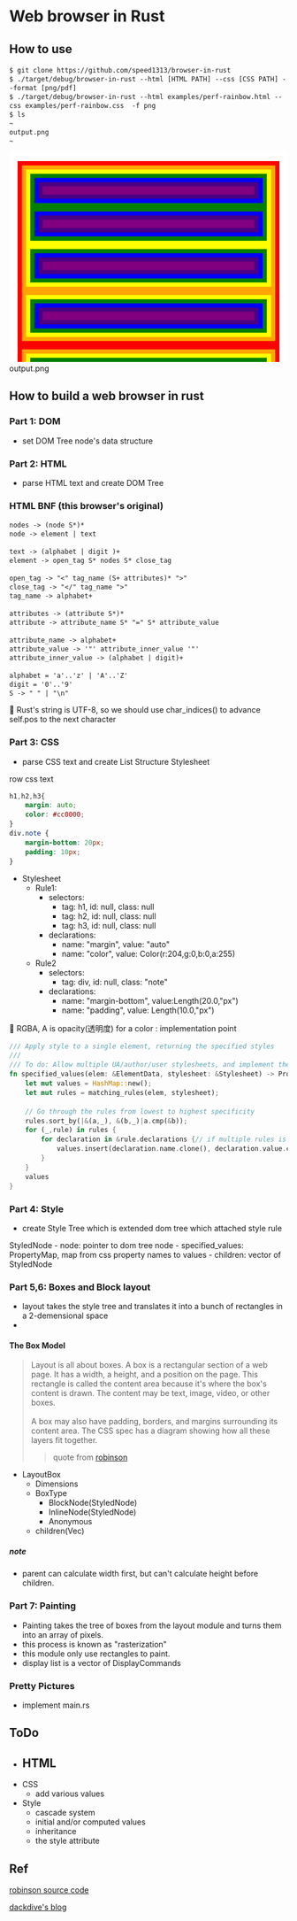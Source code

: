 # Web browser in Rust

## How to use
```
$ git clone https://github.com/speed1313/browser-in-rust
$ ./target/debug/browser-in-rust --html [HTML PATH] --css [CSS PATH] --format [png/pdf]
$ ./target/debug/browser-in-rust --html examples/perf-rainbow.html --css examples/perf-rainbow.css  -f png
$ ls
~
output.png
~
```
![image](output.png)output.png


## How to build a web browser in rust
### Part 1: DOM
- set DOM Tree node's data structure

### Part 2: HTML
- parse HTML text and create DOM Tree

### HTML BNF (this browser's original)
```
nodes -> (node S*)*
node -> element | text

text -> (alphabet | digit )+
element -> open_tag S* nodes S* close_tag

open_tag -> "<" tag_name (S+ attributes)* ">"
close_tag -> "</" tag_name ">"
tag_name -> alphabet+

attributes -> (attribute S*)*
attribute -> attribute_name S* "=" S* attribute_value

attribute_name -> alphabet+
attribute_value -> '"' attribute_inner_value '"'
attribute_inner_value -> (alphabet | digit)+

alphabet = 'a'..'z' | 'A'..'Z'
digit = '0'..'9'
S -> " " | "\n"
```

:memo:
Rust's string is UTF-8, so we should use char_indices() to  advance self.pos to the next character

### Part 3: CSS
- parse CSS text and create List Structure Stylesheet

row css text
```css
h1,h2,h3{
    margin: auto;
    color: #cc0000;
}
div.note {
    margin-bottom: 20px;
    padding: 10px;
}

```

- Stylesheet
    - Rule1:
        - selectors:
            - tag: h1, id: null, class: null
            - tag: h2, id: null, class: null
            - tag: h3, id: null, class: null
        - declarations:
            - name: "margin", value: "auto"
            - name: "color", value: Color(r:204,g:0,b:0,a:255)
    - Rule2
        - selectors:
            - tag: div, id: null, class: "note"
        - declarations:
            - name: "margin-bottom", value:Length(20.0,"px")
            - name: "padding", value: Length(10.0,"px")


:memo:
RGBA, A is opacity(透明度) for a color
: implementation point
```rust:style.rs
/// Apply style to a single element, returning the specified styles
///
/// To do: Allow multiple UA/author/user stylesheets, and implement the cascade
fn specified_values(elem: &ElementData, stylesheet: &Stylesheet) -> PropertyMap{
    let mut values = HashMap::new();
    let mut rules = matching_rules(elem, stylesheet);

    // Go through the rules from lowest to highest specificity
    rules.sort_by(|&(a,_), &(b,_)|a.cmp(&b));
    for (_,rule) in rules {
        for declaration in &rule.declarations {// if multiple rules is containd, hash map overwrite the most specified one.
            values.insert(declaration.name.clone(), declaration.value.clone());
        }
    }
    values
}
```
### Part 4: Style
- create Style Tree which is extended dom tree which attached style rule

StyledNode
    - node: pointer to dom tree node
    - specified_values: PropertyMap, map from css property names to values
    - children: vector of StyledNode

### Part 5,6: Boxes and Block layout
- layout takes the style tree and translates it into a bunch of rectangles in a 2-demensional space
-
#### The Box Model
> Layout is all about boxes. A box is a rectangular section of a web page. It has a width, a height, and a position on the page. This rectangle is called the content area because it's where the box's content is drawn. The content may be text, image, video, or other boxes. <br><br>
A box may also have padding, borders, and margins surrounding its content area. The CSS spec has a diagram showing how all these layers fit together.
>> quote from [robinson](https://limpet.net/mbrubeck/2014/09/08/toy-layout-engine-5-boxes.html)


- LayoutBox
  - Dimensions
  - BoxType
    - BlockNode(StyledNode)
    - InlineNode(StyledNode)
    - Anonymous
  - children(Vec<LayoutBox>)

##### note
- parent can calculate width first, but can't calculate height before children.

### Part 7: Painting
- Painting takes the tree of boxes from the layout module and turns them into an array of pixels.
- this process is known as "rasterization"
- this module only use rectangles to paint.
- display list is a vector of DisplayCommands


### Pretty Pictures
- implement main.rs
## ToDo
- HTML
  -
- CSS
  - add various values
- Style
  - cascade system
  - initial and/or computed values
  - inheritance
  - the style attribute



## Ref
[robinson source code](https://github.com/mbrubeck/robinson)

[dackdive's blog](https://dackdive.hateblo.jp/entry/2021/02/23/113522)
